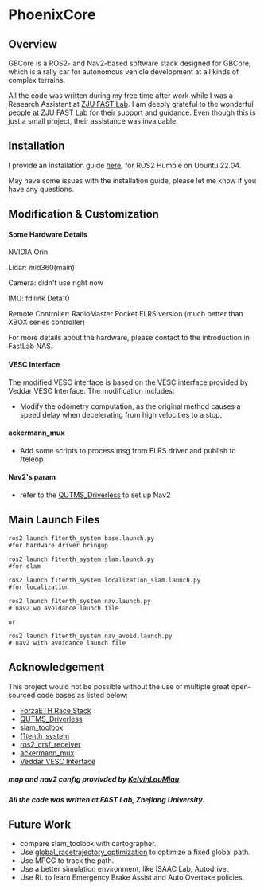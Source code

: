 # PhoenixCore

## Overview
GBCore is a ROS2- and Nav2-based software stack designed for GBCore, which is a rally car for autonomous vehicle development at all kinds of complex terrains. 

All the code was written during my free time after work while I was a Research Assistant at [ZJU FAST Lab](https://github.com/ZJU-FAST-Lab). I am deeply grateful to the wonderful people at ZJU FAST Lab for their support and guidance. Even though this is just a small project, their assistance was invaluable.
## Installation

I provide an installation guide [here](install.md), for ROS2 Humble on Ubuntu 22.04.

May have some issues with the installation guide, please let me know if you have any questions.
## Modification & Customization
#### Some Hardware Details
NVIDIA Orin

Lidar: mid360(main)

Camera: didn't use right now

IMU: fdilink Deta10

Remote Controller: RadioMaster Pocket ELRS version (much better than XBOX series controller) 

For more details about the hardware, please contact to the introduction in FastLab NAS.
#### VESC Interface
The modified VESC interface is based on the VESC interface provided by Veddar VESC Interface. The modification includes:
- Modify the odometry computation, as the original method causes a speed delay when decelerating from high velocities to a stop.

#### ackermann_mux
- Add some scripts to process msg from ELRS driver and publish to /teleop

#### Nav2's param
- refer to the [QUTMS_Driverless](https://github.com/QUT-Motorsport/QUTMS_Driverless) to set up Nav2

## Main Launch Files

```
ros2 launch f1tenth_system base.launch.py
#for hardware driver bringup

ros2 launch f1tenth_system slam.launch.py
#for slam 

ros2 launch f1tenth_system localization_slam.launch.py
#for localization

ros2 launch f1tenth_system nav.launch.py
# nav2 wo avoidance launch file

or

ros2 launch f1tenth_system nav_avoid.launch.py
# nav2 with avoidance launch file
```
<!-- ## Results
My friends have been using this code for 19th F1TENTH Grand Prix at SM 2024. And we got the 3rd prize.

<a href="https://www.youtube.com/watch?v=uXfa9ODQRoo">
    <img src="prize.jpg" width="400"/>
</a>

click picure to view the video -->


## Acknowledgement
This project would not be possible without the use of multiple great open-sourced code bases as listed below:
- [ForzaETH Race Stack](https://github.com/ForzaETH/race_stack)
- [QUTMS_Driverless](https://github.com/QUT-Motorsport/QUTMS_Driverless)
- [slam_toolbox](https://github.com/SteveMacenski/slam_toolbox)
- [f1tenth_system](https://github.com/f1tenth/f1tenth_system)
- [ros2_crsf_receiver](https://github.com/AndreyTulyakov/ros2_crsf_receiver.git)
- [ackermann_mux](https://github.com/z1047941150/ackermann_mux.git)
- [Veddar VESC Interface](https://github.com/f1tenth/vesc)


##### map and nav2 config provivded by [KelvinLauMiau](https://github.com/KelvinLauMiau)
##### All the code was written at FAST Lab, Zhejiang University.




## Future Work
- compare slam_toolbox with cartographer.
- Use [global_racetrajectory_optimization](https://github.com/TUMFTM/global_racetrajectory_optimization) to optimize a fixed global path.
- Use MPCC to track the path.
- Use a better simulation environment, like ISAAC Lab, Autodrive.
- Use RL to learn Emergency Brake Assist and Auto Overtake policies.












